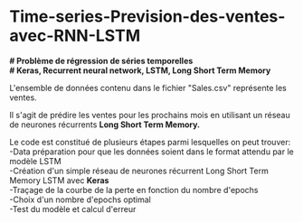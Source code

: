 # Time-series-Prevision-des-ventes-avec-RNN-LSTM

__# Problème de régression de séries temporelles__  
__# Keras, Recurrent neural network, LSTM, Long Short Term Memory__

L'ensemble de données contenu dans le fichier "Sales.csv" représente les ventes.  

Il s'agit de prédire les ventes pour les prochains mois en utilisant un réseau de neurones récurrents __Long  Short Term Memory.__  

Le code est constitué de plusieurs étapes parmi lesquelles on peut trouver:  
-Data préparation pour que les données soient dans le format attendu par le modèle LSTM  
-Création d'un simple réseau de neurones récurrent Long Short Term Memory LSTM avec __Keras__  
-Traçage de la courbe de la perte en fonction du nombre d'epochs  
-Choix d'un nombre d'epochs optimal  
-Test du modèle et calcul d'erreur  
